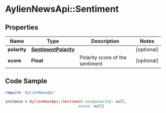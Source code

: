 # AylienNewsApi::Sentiment

## Properties

Name | Type | Description | Notes
------------ | ------------- | ------------- | -------------
**polarity** | [**SentimentPolarity**](SentimentPolarity.md) |  | [optional] 
**score** | **Float** | Polarity score of the sentiment | [optional] 

## Code Sample

```ruby
require 'AylienNewsApi'

instance = AylienNewsApi::Sentiment.new(polarity: null,
                                 score: null)
```


